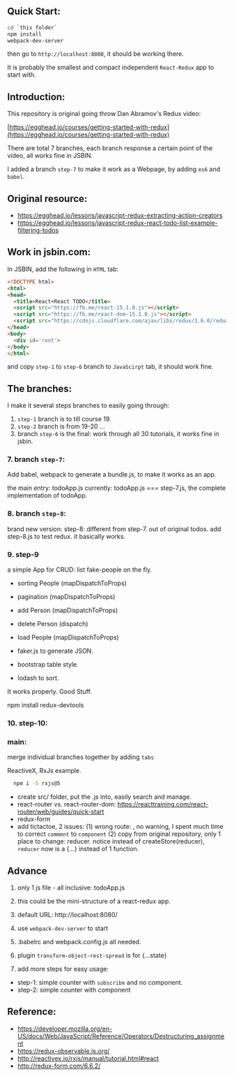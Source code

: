 ## Quick Start:

```bash
cd `this folder`
npm install
webpack-dev-server
```
then go to `http://localhost:8080`, it should be working there.

It is probably the smallest and compact independent `React-Redux` app to start with.


## Introduction:

This repository is original going throw Dan Abramov's Redux video:

[https://egghead.io/courses/getting-started-with-redux](https://egghead.io/courses/getting-started-with-redux)

There are total 7 branches, each branch response a certain point of the video, all works fine in JSBIN.

I added a branch `step-7` to make it work as a Webpage, by adding `es6` and `babel`.


## Original resource:

- https://egghead.io/lessons/javascript-redux-extracting-action-creators
- https://egghead.io/lessons/javascript-redux-react-todo-list-example-filtering-todos


## Work in jsbin.com:

In JSBIN, add the following in `HTML` tab:
```html
<!DOCTYPE html>
<html>
<head>
  <title>React+React TODO</title>
  <script src="https://fb.me/react-15.1.0.js"></script>
  <script src="https://fb.me/react-dom-15.1.0.js"></script>
  <script src="https://cdnjs.cloudflare.com/ajax/libs/redux/3.6.0/redux.min.js"></script>
</head>
<body>
  <div id='root'>
</body>
</html>
```
and copy `step-1` to `step-6` branch to `JavaScirpt` tab, it should work fine.


## The branches:

I make it several steps branches to easily going through:

1. `step-1` branch is to till course 19.
2. `step-2` branch is from 19-20
...
3. branch `step-6` is the final:
  work through all 30 tutorials, it works fine in jsbin.


### 7. branch `step-7`:
  Add babel, webpack to generate a bundle.js, to make it works as an app.


the main entry: todoApp.js
currently: todoApp.js === step-7.js, the complete implementation of todoApp.


### 8. branch `step-8`:
  brand new version:  step-8: different from step-7. out of original todos. add step-8.js to test redux. it basically works.

### 9. step-9

a simple App for CRUD: list fake-people on the fly.

- sorting People  (mapDispatchToProps)
- pagination      (mapDispatchToProps)
- add Person      (mapDispatchToProps)
- delete Person   (dispatch)
- load People     (mapDispatchToProps)

- faker.js to generate JSON.
- bootstrap table style.
- lodash to sort.

It works properly. Good Stuff.

npm install redux-devtools

### 10. step-10:

### main:

merge individual branches together by adding `tabs`


ReactiveX, RxJs example.

```bash
  npm i -S rxjs@5
```

- create src/ folder, put the .js into, easily search and manage.
- react-router vs. react-router-dom: https://reacttraining.com/react-router/web/guides/quick-start
- redux-form
- add tictactoe, 2 issues:
  (1) wrong route: <Route path='/ttt' comment={TicTacToeApp}/>, no warning, I spent much time to correct `comment` to `component`
  (2) copy from original repository, only 1 place to change: reducer. notice instead of createStore(reducer), `reducer` now
    is a {...} instead of 1 function. 


## Advance

1. only 1 js file - all inclusive: todoApp.js
2. this could be the mini-structure of a react-redux app.
3. default URL: http://localhost:8080/
4. use `webpack-dev-server` to start
5. .babelrc and webpack.config.js all needed.
6. plugin `transform-object-rest-spread` is for {...state}

7. add more steps for easy usage:
- step-1: simple counter with `subscribe` and no component.
- step-2: simple counter with component

## Reference:


- https://developer.mozilla.org/en-US/docs/Web/JavaScript/Reference/Operators/Destructuring_assignment
- https://redux-observable.js.org/
- http://reactivex.io/rxjs/manual/tutorial.html#react
- http://redux-form.com/6.6.2/
